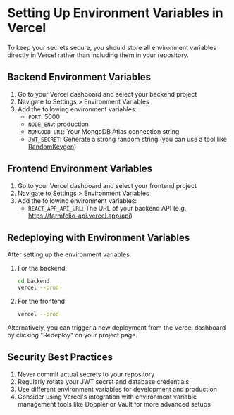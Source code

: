 # Setting Up Environment Variables in Vercel

To keep your secrets secure, you should store all environment variables directly in Vercel rather than including them in your repository.

## Backend Environment Variables

1. Go to your Vercel dashboard and select your backend project
2. Navigate to Settings > Environment Variables
3. Add the following environment variables:
   - `PORT`: 5000
   - `NODE_ENV`: production
   - `MONGODB_URI`: Your MongoDB Atlas connection string
   - `JWT_SECRET`: Generate a strong random string (you can use a tool like [RandomKeygen](https://randomkeygen.com/))

## Frontend Environment Variables

1. Go to your Vercel dashboard and select your frontend project
2. Navigate to Settings > Environment Variables
3. Add the following environment variables:
   - `REACT_APP_API_URL`: The URL of your backend API (e.g., https://farmfolio-api.vercel.app/api)

## Redeploying with Environment Variables

After setting up the environment variables:

1. For the backend:
   ```bash
   cd backend
   vercel --prod
   ```

2. For the frontend:
   ```bash
   vercel --prod
   ```

Alternatively, you can trigger a new deployment from the Vercel dashboard by clicking "Redeploy" on your project page.

## Security Best Practices

1. Never commit actual secrets to your repository
2. Regularly rotate your JWT secret and database credentials
3. Use different environment variables for development and production
4. Consider using Vercel's integration with environment variable management tools like Doppler or Vault for more advanced setups 